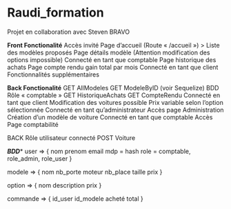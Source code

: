 # Raudi_formation
Projet en collaboration avec Steven BRAVO 

**Front Fonctionalité**
Accès invité
Page d’accueil (Route « /accueil ») > Liste des modèles proposés
Page détails modèle (Attention modification des options impossible)
Connecté en tant que comptable
Page historique des achats
Page compte rendu gain total par mois
Connecté en tant que client
Fonctionnalités supplémentaires

**Back Fonctionalité**
GET AllModeles 
GET ModeleByID (voir Sequelize)
BDD  Rôle « comptable »
GET HistoriqueAchats
GET CompteRendu
Connecté en tant que client
Modification des voitures possible
Prix variable selon l’option sélectionnée
Connecté en tant qu’administrateur
Accès page Administration
Création d’un modèle de voiture
Connecté en tant que comptable
Accès Page comptabilité

BACK
Rôle utilisateur connecté
POST Voiture

*****BDD******
user => { 
    nom
    prenom
    email
    mdp = hash
    role = comptable, role_admin, role_user
}

modele => {
    nom
    nb_porte
    moteur
    nb_place 
    taille
    prix
}

option => {
    nom
    description
    prix
}

commande => {
    id_user
    id_modele
    acheté
    total
}